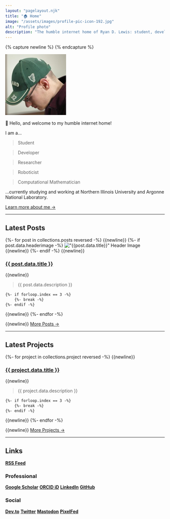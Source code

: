 ```yaml
---
layout: "pagelayout.njk"
title: "🏠 Home"
image: "/assets/images/profile-pic-icon-192.jpg"
alt: "Profile photo"
description: "The humble internet home of Ryan D. Lewis: student, developer, researcher, roboticist, and computational mathematician."
---
```


{% capture newline %}
{% endcapture %}

<div class="responsive2column">

<div class="column-1 image">

<div class="vertical-center">

![Profile photo](/assets/images/profile-pic-icon-192.jpg#profileimage)

</div>

</div>

<div class="column-2">

👋 Hello, and welcome to my humble internet home!

I am a...


>Student

>Developer

>Researcher

>Roboticist

>Computational Mathematician

...currently studying and working at Northern Illinois University and Argonne National Laboratory.

[Learn more about me →](/aboutme)

</div>

</div>

---

## Latest Posts

{%- for post in collections.posts reversed -%}
{{newline}}
{%- if post.data.headerimage -%}
!["{{post.data.title}}" Header Image]({{post.data.headerimage}}#responsivesmall)
{{newline}}
{%- endif -%}
{{newline}}
### [ {{ post.data.title }} ]( {{post.url}} )

{{newline}}

> {{ post.data.description }}

	{%- if forloop.index == 3 -%}
		{%- break -%}
	{%- endif -%}
{{newline}}
{%- endfor -%}

{{newline}}
[More Posts →](/posts)

---

## Latest Projects

{%- for project in collections.project reversed -%}
{{newline}}
### [ {{ project.data.title }} ]( {{project.url}} )

{{newline}}

> {{ project.data.description }}

	{%- if forloop.index == 3 -%}
		{%- break -%}
	{%- endif -%}
{{newline}}
{%- endfor -%}

{{newline}}
[More Projects →](/projects)

---

## Links

<div class="link-capsule">

**[RSS Feed](https://ryandlewis.dev/feed.xml)**

</div>


### Professional

<div class="link-capsule">

<!-- **[]()** -->
**[Google Scholar](https://scholar.google.com/citations?user=NXd4XaoAAAAJ "Ryan D. Lewis • Google Scholar")**
**[ORCID iD](https://orcid.org/0000-0002-3000-2811 "0000-0002-3000-2811 • ORCID iD")**
**[LinkedIn](https://www.linkedin.com/in/ryan-d-lewis "Ryan D. Lewis • LinkedIn")**
**[GitHub](https://github.com/luckierdodge "@luckierdodge • GitHub")**

</div>

### Social

<div class="link-capsule">

<!-- **[]()** -->
**[Dev.to](https://dev.to/luckierdodge "@luckierdodge • Dev")**
**[Twitter](https://twitter.com/RhinoDaDino "@RhinoDaDino • Twitter")**
<a rel="me" href="https://mastodon.online/@luckierdodge" title="@luckierdodge • Mastodon.Online"><b>Mastodon</b></a>
**[PixelFed](https://pixelfed.social/luckierdodge "@luckierdodge • PixelFed.Social")**

</div>
